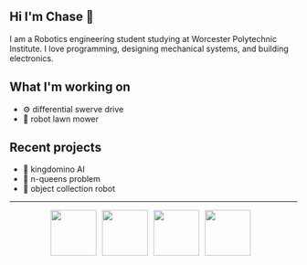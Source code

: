 ## Hi I'm Chase 👋
I am a Robotics engineering student studying at Worcester Polytechnic Institute. I love programming, designing mechanical systems, and building electronics. 

## What I'm working on
- ⚙️ differential swerve drive
- 🏡 robot lawn mower

## Recent projects
- 🏰 kingdomino AI
- 👑 n-queens problem
- 🤖 object collection robot
___
<div style="display: flex; justify-content: center;">
  <img src="https://github.com/user-attachments/assets/3499ac6b-5fc2-4dda-81b9-34887cde60a2" width="80" style="margin-right: 10px;" />
  <img src="https://github.com/user-attachments/assets/501f6dcb-dcf0-457d-8fac-5ea963fdd8cc" width="80" style="margin-right: 10px;" />
  <img src="https://github.com/user-attachments/assets/66bc25d7-4183-4fd8-9c81-24625813c346" width="80" style="margin-right: 10px;" />
  <img src="https://github.com/user-attachments/assets/b3cf1511-fa77-4a06-8a4f-f273d9f8e579" width="80" style="margin-right: 10px;" />
</div>
